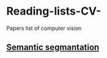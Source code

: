# Reading-lists-CV-
Papers list of computer vision
## [Semantic segmantation](https://github.com/Zakiyi/Reading-lists-CV/blob/master/Semantic%20Segmentation.md)

